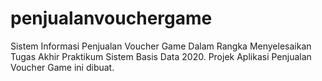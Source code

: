 # penjualanvouchergame
Sistem Informasi Penjualan Voucher Game
Dalam Rangka Menyelesaikan Tugas Akhir Praktikum Sistem Basis Data 2020. 
Projek Aplikasi Penjualan Voucher Game ini dibuat. 
